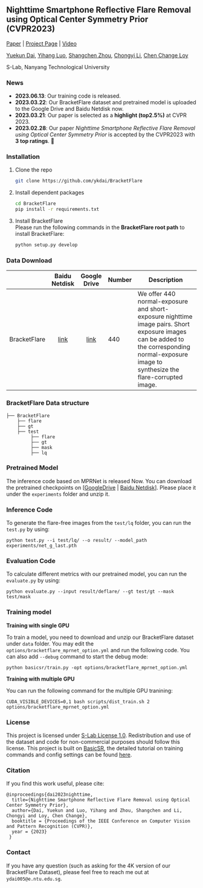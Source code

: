 ## Nighttime Smartphone Reflective Flare Removal using Optical Center Symmetry Prior (CVPR2023)
[Paper](https://arxiv.org/abs/2303.15046) | [Project Page](https://ykdai.github.io/projects/BracketFlare) | [Video](https://www.youtube.com/watch?v=FM8kAM13zUA)

[Yuekun Dai](https://ykdai.github.io/), [Yihang Luo](https://github.com/Luo-Yihang), [Shangchen Zhou](https://shangchenzhou.com/), [Chongyi Li](https://li-chongyi.github.io/),  [Chen Change Loy](https://www.mmlab-ntu.com/person/ccloy/)

S-Lab, Nanyang Technological University

### News
- **2023.06.13**: Our training code is released.
- **2023.03.22**: Our BracketFlare dataset and pretrained model is uploaded to the Google Drive and Baidu Netdisk now.
- **2023.03.21**: Our paper is selected as a **highlight (top2.5%)** at CVPR 2023.
- **2023.02.28**: Our paper *Nighttime Smartphone Reflective Flare Removal using Optical Center Symmetry Prior* is accepted by the CVPR2023 with **3 top ratings**. 🤗
### Installation

1. Clone the repo

    ```bash
    git clone https://github.com/ykdai/BracketFlare
    ```

1. Install dependent packages

    ```bash
    cd BracketFlare
    pip install -r requirements.txt
    ```

1. Install BracketFlare<br>
    Please run the following commands in the **BracketFlare root path** to install BracketFlare:<br>

    ```bash
    python setup.py develop
    ```

### Data Download

|              |                        Baidu Netdisk                         |                         Google Drive                         | Number | Description                                                  |
| :----------- | :----------------------------------------------------------: | :----------------------------------------------------------: | :----- | ------------------------------------------------------------ |
| BracketFlare | [link](https://pan.baidu.com/s/1vdpnZa4ZXBjb9lXEdaswjQ?pwd=cvpr) | [link](https://drive.google.com/file/d/1UBGvI_KCPkEyCNQkFrNNPY5LnXjAm2Oi/view?usp=share_link) | 440    | We offer 440 normal-exposure and short-exposure nighttime image pairs. Short exposure images can be added to the corresponding normal-exposure image to synthesize the flare-corrupted image. |


### BracketFlare Data structure

```
├── BracketFlare
    ├── flare
    ├── gt
    ├── test
         ├── flare
         ├── gt
         ├── mask
         ├── lq
```

### Pretrained Model

The inference code based on MPRNet is released Now. You can download the pretrained checkpoints on [[GoogleDrive](https://drive.google.com/file/d/15AzR-VaiQO0l8Av-yE6gVuExcTwYAi45/view?usp=share_link) | [Baidu Netdisk](https://pan.baidu.com/s/1jWg_uZMlFhT5MOCWaQmWOQ?pwd=cvpr )]. Please place it under the `experiments` folder and unzip it.

### Inference Code

To generate the flare-free images from the `test/lq` folder,  you can run the `test.py` by using:

```
python test.py --i test/lq/ --o result/ --model_path experiments/net_g_last.pth
```

### Evaluation Code

To calculate different metrics with our pretrained model, you can run the `evaluate.py` by using:

```
python evaluate.py --input result/deflare/ --gt test/gt --mask test/mask
```

### Training model

**Training with single GPU**

To train a model, you need to download and unzip our BracketFlare dataset under `data` folder. You may edit the `options/bracketflare_mprnet_option.yml` and run the following code. You can also add `--debug` command to start the debug mode:

```
python basicsr/train.py -opt options/bracketflare_mprnet_option.yml
```

**Training with multiple GPU**

You can run the following command for the multiple GPU tranining:

```
CUDA_VISIBLE_DEVICES=0,1 bash scripts/dist_train.sh 2 options/bracketflare_mprnet_option.yml
```

### License

This project is licensed under <a rel="license" href="https://github.com/ykdai/BracketFlare/blob/main/LICENSE">S-Lab License 1.0</a>. Redistribution and use of the dataset and code for non-commercial purposes should follow this license. This project is built on [BasicSR](https://github.com/XPixelGroup/BasicSR), the detailed tutorial on training commands and config settings can be found [here](https://github.com/XPixelGroup/BasicSR/blob/master/docs/introduction.md). 

### Citation

If you find this work useful, please cite:

```
@inproceedings{dai2023nighttime,
  title={Nighttime Smartphone Reflective Flare Removal using Optical Center Symmetry Prior},
  author={Dai, Yuekun and Luo, Yihang and Zhou, Shangchen and Li, Chongyi and Loy, Chen Change},
  booktitle = {Proceedings of the IEEE Conference on Computer Vision and Pattern Recognition (CVPR)},
  year = {2023}
 }
```

### Contact

If you have any question (such as asking for the 4K version of our BracketFlare Dataset), please feel free to reach me out at `ydai005@e.ntu.edu.sg`.
